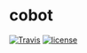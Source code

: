 # cobot

[![Travis](https://img.shields.io/travis/less-wrong/cobot.svg)](https://travis-ci.org/less-wrong/cobot)
[![license](https://img.shields.io/github/license/less-wrong/cobot.svg)]()
